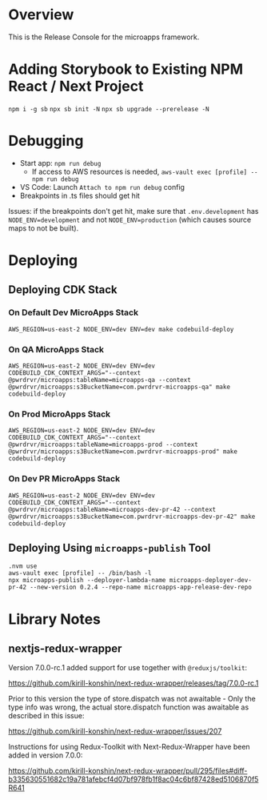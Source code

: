 # Overview

This is the Release Console for the microapps framework.

# Adding Storybook to Existing NPM React / Next Project

`npm i -g sb`
`npx sb init -N`
`npx sb upgrade --prerelease -N`

# Debugging

- Start app: `npm run debug`
  - If access to AWS resources is needed, `aws-vault exec [profile] -- npm run debug`
- VS Code: Launch `Attach to npm run debug` config
- Breakpoints in .ts files should get hit

Issues: if the breakpoints don't get hit, make sure that `.env.development` has `NODE_ENV=development` and not `NODE_ENV=production` (which causes source maps to not be built).

# Deploying

## Deploying CDK Stack

### On Default Dev MicroApps Stack

`AWS_REGION=us-east-2 NODE_ENV=dev ENV=dev make codebuild-deploy`

### On QA MicroApps Stack

`AWS_REGION=us-east-2 NODE_ENV=dev ENV=dev CODEBUILD_CDK_CONTEXT_ARGS="--context @pwrdrvr/microapps:tableName=microapps-qa --context @pwrdrvr/microapps:s3BucketName=com.pwrdrvr-microapps-qa" make codebuild-deploy`

### On Prod MicroApps Stack

`AWS_REGION=us-east-2 NODE_ENV=dev ENV=dev CODEBUILD_CDK_CONTEXT_ARGS="--context @pwrdrvr/microapps:tableName=microapps-prod --context @pwrdrvr/microapps:s3BucketName=com.pwrdrvr-microapps-prod" make codebuild-deploy`

### On Dev PR MicroApps Stack

`AWS_REGION=us-east-2 NODE_ENV=dev ENV=dev CODEBUILD_CDK_CONTEXT_ARGS="--context @pwrdrvr/microapps:tableName=microapps-dev-pr-42 --context @pwrdrvr/microapps:s3BucketName=com.pwrdrvr-microapps-dev-pr-42" make codebuild-deploy`

## Deploying Using `microapps-publish` Tool

```
.nvm use
aws-vault exec [profile] -- /bin/bash -l
npx microapps-publish --deployer-lambda-name microapps-deployer-dev-pr-42 --new-version 0.2.4 --repo-name microapps-app-release-dev-repo
```

# Library Notes

## nextjs-redux-wrapper

Version 7.0.0-rc.1 added support for use together with `@reduxjs/toolkit`:

https://github.com/kirill-konshin/next-redux-wrapper/releases/tag/7.0.0-rc.1

Prior to this version the type of store.dispatch was not awaitable - Only the type info was wrong, the actual store.dispatch function was awaitable as described in this issue:

https://github.com/kirill-konshin/next-redux-wrapper/issues/207

Instructions for using Redux-Toolkit with Next-Redux-Wrapper have been added in version 7.0.0:

https://github.com/kirill-konshin/next-redux-wrapper/pull/295/files#diff-b335630551682c19a781afebcf4d07bf978fb1f8ac04c6bf87428ed5106870f5R641
